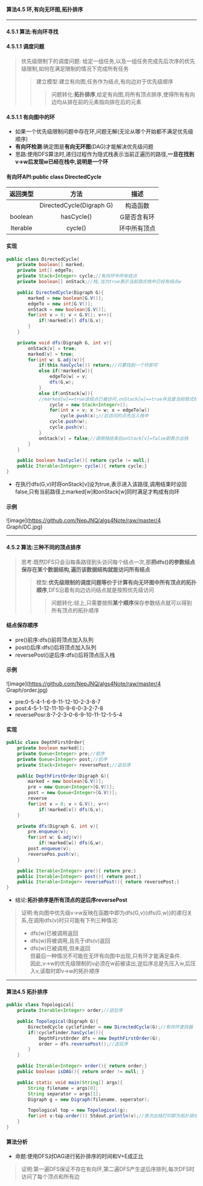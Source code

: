 #### 算法4.5 环,有向无环图,拓扑排序
---

#### 4.5.1 算法:有向环寻找
#### 4.5.1.1 调度问题
> 优先级限制下的调度问题: 给定一组任务,以及一组任务完成先后次序的优先级限制,如何在满足限制的情况下完成所有任务
>> 建立模型:建立有向图,任务作为结点,有向边对于优先级顺序
>>> 问题转化:**拓扑排序**,给定有向图,将所有顶点排序,使得所有有向边均从排在前的元素指向排在后的元素 

#### 4.5.1.1 有向图中的环
+ 如果一个优先级限制问题中存在环,问题无解(无论从哪个开始都不满足优先级顺序)
+ **有向环检测**:确定图是**有向无环图**(DAG)才能解决优先级问题
+  思路:使用DFS算法时,递归过程作为隐式栈表示当前正遍历的路径,**一旦在找到v->w后发现w已经在栈中,说明是一个环**

#### 有向环API:public class DirectedCycle
|返回类型|方法|描述|
|:-:|:-:|:-:|
||DirectedCycle(Digraph G)|构造函数|
|boolean|hasCycle()|G是否含有环|
|Iterable<Integer>|cycle()|环中所有顶点|

#### 实现
```Java
public class DirectedCycle{
    private boolean[] marked;
    private int[] edgeTo;
    private Stack<Integer> cycle;//有向环中所有结点
    private boolean[] onStack;//栈,当为true表示当前隐式栈中已经有结点w

    public DirectedCycle(Digraph G){
        marked = new boolean[G.V()];
        edgeTo = new int[G.V()];
        onStack = new boolean[G.V()];
        for(int v = 0; v < G.V(); v++){
            if(!marked[v]) dfs(G,v);
        }
    }

    private void dfs(Digraph G, int v){
        onStack[v] = true;
        marked[v] = true;
        for(int w: G.adj(v)){
            if(this.hasCycle()) return;//只要找到一个环即可
            else if(!marked[w]){
                edgeTo[w] = v;
                dfs(G,w);
            }
            else if(onStack[w]){
            //marked[w]==true该结点已被访问,onStack[w]==true并且是当前隐式栈中(只满足前者可能是结点w作为两条路的终点被指向,但此时不构成环)
                cycle = new Stack<Integer>();
                for(int x = v; x != w; x = edgeTo[w])
                    cycle.push(x);//后访问的点先压入栈中
                cycle.push(w);
                cycle.push(v);
            }
            onStack[v] = false;//调用栈结束后onStack[v]=false即表示出栈
        }
    }

    public boolean hasCycle(){ return cycle != null;}
    public Iterable<Integer> cycle(){ return cycle;}
}
```
+ 在执行dfs(G,v)时将onStack[v]设为true,表示进入该路径,调用结束时设回false,只有当前路径上marked[w]和onStack[w]同时满足才构成有向环

#### 示例
![image](https://github.com/NepJNQ/algs4Note/raw/master/4 Graph/DC.jpg)


---

#### 4.5.2 算法:三种不同的顶点排序
> 思考:既然DFS只会沿每条路径到头访问每个结点一次,那**把dfs()的参数结点保存在某个数据结构,遍历该数据结构就能访问所有结点**
>> 模型:**优先级限制的调度问题等价于计算有向无环图中所有顶点的拓扑顺序**,DFS沿着有向边访问结点就是按照优先级访问
>>> 问题转化:综上,只需要按照**某个顺序**保存参数结点就可以得到所有顶点的拓扑顺序

#### 结点保存顺序
+ pre()前序:dfs()前将顶点加入队列
+ post()后序:dfs()后将顶点加入队列
+ reversePost()逆后序:dfs()后将顶点压入栈

#### 示例
![image](https://github.com/NepJNQ/algs4Note/raw/master/4 Graph/order.jpg)
+ pre:0-5-4-1-6-9-11-12-10-2-3-8-7
+ post:4-5-1-12-11-10-9-6-0-3-2-7-8
+ reversePosr:8-7-2-3-0-6-9-10-11-12-1-5-4

#### 实现
```Java
public class DepthFirstOrder{
    private boolean marked[];
    private Queue<Integer> pre;//前序
    private Queue<Integer> post;//后序
    private Stack<Integer> reversePost;//逆后序

    public DepthFirstOrder(Digraph G){
        marked = new boolean[G.V()];
        pre = new Queue<Integer>[G.V()];
        post = new Queue<Integer>[G.V()];
        reverse
        for(int v = 0; v < G.V(); v++)
            if(!marked[v]) dfs(G,v);
    }

    private dfs(Digraph G, int v){
        pre.enqueue(v);
        for(int w: G.adj(v))
            if(!marked[w]) dfs(G,w);
        post.enqueue(v);
        reversePos.push(v);
    }

    public Iterable<Integer> pre(){ return pre;}
    public Iterable<Integer> post(){ return post;}
    public Iterable<Integer> reversePost(){ return reversePost;}
}
```
+ 结论:**拓扑排序是所有顶点的逆后序reversePost**
>证明:有向图中优先级v->w反映在函数中即为dfs(G,v){dfs(G,w)}的递归关系,在调用dfs(v)时只可能有下列三种情况:
>+ dfs(w)已被调用返回
>+ dfs(w)将被调用,且先于dfs(v)返回
>+ dfs(w)已被调用,但未返回     
> 但最后一种情况不可能在无环有向图中出现,只有环才能满足条件.<br>因此,v->w的优先级限制的v必须在w前被读出,逆后序总是先压入w,后压入v,读取时即v->w的拓扑顺序
---

#### 算法4.5 拓扑排序
```Java
public class Topological{
    private Iterable<Integer> order;//逆后序

    public Topological(Digraph G){
        DirectedCycle cyclefinder = new DirectedCycle(G);//有向环查找器
        if(!cyclefinder.hasCycle()){
            DepthFirstOrder dfs = new DepthFirstOrder(G);
            order = dfs.reversePost();//逆后序
        }
    }

    public Iterable<Integer> order(){ return order;}
    public boolean isDAG(){ return order != null; }

    public static void main(String[] args){
        String filename = args[0];
        String separator = args[1];
        Digraph g = new Digraph(filename, seperator);

        Topological top = new Topological(g);
        for(int v:top.order()) Stdout.println(v);//依次出栈打印即为拓扑排序
    }
}
```
#### 算法分析
+ 命题:使用DFS对DAG进行拓扑排序的时间和V+E成正比
> 证明:第一遍DFS保证不存在有向环,第二遍DFS产生逆后序排列,每次DFS时访问了每个顶点和所有边

